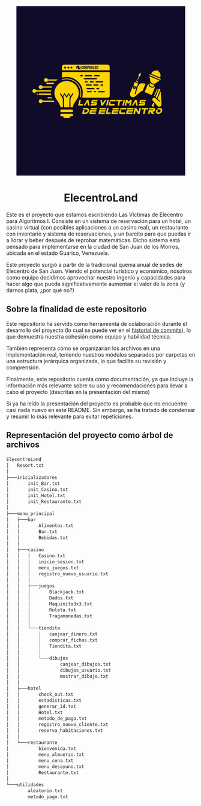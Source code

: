 <div align="center">
  <img src="./images/logo.jpg" width = 450>
  <h1>ElecentroLand</h1>
</div>

Este es el proyecto que estamos escribiendo Las Víctimas de Elecentro para Algoritmos I. Consiste en un sistema de reservación para un hotel, un casino virtual (con posibles aplicaciones a un casino real), un restaurante con inventario y sistema de reservaciones, y un barcito para que puedas ir a llorar y beber después de reprobar matemáticas. Dicho sistema está pensado para implementarse en la ciudad de San Juan de los Morros, ubicada en el estado Guárico, Venezuela.

Este proyecto surgió a partir de la tradicional quema anual de sedes de Elecentro de San Juan. Viendo el potencial turístico y económico, nosotros como equipo decidimos aprovechar nuestro ingenio y capacidades para hacer algo que pueda significativamente aumentar el valor de la zona (y darnos plata, ¿por qué no?)

## Sobre la finalidad de este repositorio

Este repositorio ha servido como herramienta de colaboración durante el desarrollo del proyecto (lo cual se puede ver en el [historial de commits](https://github.com/RicJDev/ElecentroLand/commits/master/)), lo que demuestra nuestra cohesión como equipo y habilidad técnica.

También representa cómo se organizarían los archivos en una implementación real, teniendo nuestros módulos separados por carpetas en una estructura jerárquica organizada, lo que facilita su revisión y comprensión.

Finalmente, este repositorio cuenta como documentación, ya que incluye la información más relevante sobre su uso y recomendaciones para llevar a cabo el proyecto (descritas en la presentación del mismo)

Si ya ha leído la presentación del proyecto es probable que no encuentre casi nada nuevo en este README. Sin embargo, se ha tratado de condensar y resumir lo más relevante para evitar repeticiones.

## Representación del proyecto como árbol de archivos

```
ElecentroLand
│   Resort.txt
│
├───inicializadores
│       init_Bar.txt
│       init_Casino.txt
│       init_Hotel.txt
│       init_Restaurante.txt
│
├───menu_principal
│   ├───bar
│   │       Alimentos.txt
│   │       Bar.txt
│   │       Bebidas.txt
│   │
│   ├───casino
│   │   │   Casino.txt
│   │   │   inicio_sesion.txt
│   │   │   menu_juegos.txt
│   │   │   registro_nuevo_usuario.txt
│   │   │
│   │   ├───juegos
│   │   │       Blackjack.txt
│   │   │       Dados.txt
│   │   │       Maquinita3x3.txt
│   │   │       Ruleta.txt
│   │   │       Tragamonedas.txt
│   │   │
│   │   └───tiendita
│   │       │   canjear_dinero.txt
│   │       │   comprar_fichas.txt
│   │       │   Tiendita.txt
│   │       │
│   │       └───dibujos
│   │               canjear_dibujos.txt
│   │               dibujos_usuario.txt
│   │               mostrar_dibujo.txt
│   │
│   ├───hotel
│   │       check_out.txt
│   │       estadisticas.txt
│   │       generar_id.txt
│   │       Hotel.txt
│   │       metodo_de_pago.txt
│   │       registro_nuevo_cliente.txt
│   │       reserva_habitaciones.txt
│   │
│   └───restaurante
│           bienvenida.txt
│           menu_almuerzo.txt
│           menu_cena.txt
│           menu_desayuno.txt
│           Restaurante.txt
│
└───utilidades
        aleatorio.txt
        metodo_pago.txt
```
